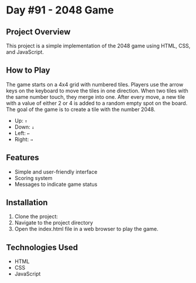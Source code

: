 # Day #91 - 2048 Game

## Project Overview
This project is a simple implementation of the 2048 game using HTML, CSS, and JavaScript.

## How to Play
The game starts on a 4x4 grid with numbered tiles. Players use the arrow keys on the keyboard to move the tiles in one direction. When two tiles with the same number touch, they merge into one. After every move, a new tile with a value of either 2 or 4 is added to a random empty spot on the board. The goal of the game is to create a tile with the number 2048.

- Up: `↑`
- Down: `↓`
- Left: `←`
- Right: `→`

## Features
- Simple and user-friendly interface
- Scoring system
- Messages to indicate game status

## Installation
1. Clone the project:
2. Navigate to the project directory
3. Open the index.html file in a web browser to play the game.

## Technologies Used
- HTML
- CSS
- JavaScript